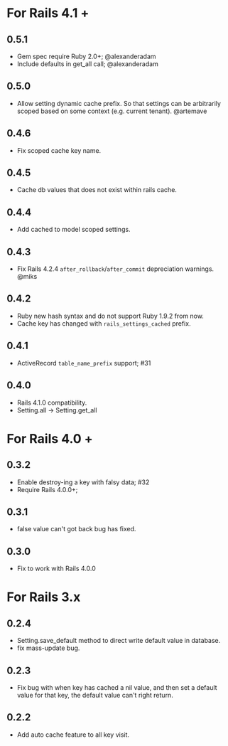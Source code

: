 # For Rails 4.1 +

## 0.5.1

* Gem spec require Ruby 2.0+; @alexanderadam
* Include defaults in get_all call; @alexanderadam

## 0.5.0

* Allow setting dynamic cache prefix. So that settings can be arbitrarily scoped based on some context (e.g. current tenant). @artemave

## 0.4.6

* Fix scoped cache key name.


## 0.4.5

* Cache db values that does not exist within rails cache.

## 0.4.4

* Add cached to model scoped settings.

## 0.4.3

* Fix Rails 4.2.4 `after_rollback`/`after_commit` depreciation warnings. @miks

## 0.4.2

* Ruby new hash syntax and do not support Ruby 1.9.2 from now.
* Cache key has changed with `rails_settings_cached` prefix.

## 0.4.1

* ActiveRecord `table_name_prefix` support; #31

## 0.4.0

* Rails 4.1.0 compatibility.
* Setting.all -> Setting.get_all

# For Rails 4.0 +

## 0.3.2

* Enable destroy-ing a key with falsy data; #32
* Require Rails 4.0.0+;

## 0.3.1

* false value can't got back bug has fixed.

## 0.3.0

* Fix to work with Rails 4.0.0

# For Rails 3.x

## 0.2.4

* Setting.save_default method to direct write default value in database.
* fix mass-update bug.

## 0.2.3

* Fix bug with when key has cached a nil value, and then set a default value for that key, the default value can't right return.

## 0.2.2

* Add auto cache feature to all key visit.
